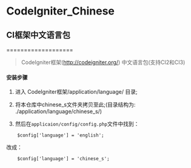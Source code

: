 # CodeIgniter_Chinese
## CI框架中文语言包
===================

> CodeIgniter框架(http://codeigniter.org/) 中文语言包(支持CI2和CI3)

#### 安装步骤

1. 进入 CodeIgniter框架/application/language/ 目录;

2. 将本仓库中chinese_s文件夹拷贝至此;(目录结构为: ./application/language/chinese_s/)

3. 然后在`applicaion/config/config.php`文件中找到：

```
    $config['language'] = 'english';
```
改成：
```
    $config['language'] = 'chinese_s';
```
